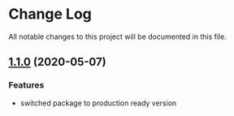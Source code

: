 # Change Log

All notable changes to this project will be documented in this file.

<a name="1.1.0"></a>
## [1.1.0](https://github.com/alexlemaire/git-assist/compare/9c902620da55ce3770748a80e65f44eba8e37069...da25eba664479161a16abd4d5aeac06b17af02cd) (2020-05-07)


### Features

* switched package to production ready version
